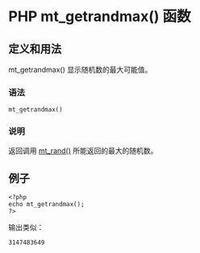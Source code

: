 # PHP mt_getrandmax() 函数



## 定义和用法

mt_getrandmax() 显示随机数的最大可能值。

### 语法

```
mt_getrandmax()
```

### 说明

返回调用 [mt_rand()](/php/func_math_mt_rand.asp "PHP mt_rand() 函数") 所能返回的最大的随机数。

## 例子

```
<?php
echo mt_getrandmax();
?>
```

输出类似：

```
3147483649
```



